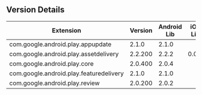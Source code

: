 ## Version Details

| Extension | Version | Android Lib | iOS Lib |
| --- | --- | --- | --- |
| com.google.android.play.appupdate | 2.1.0 | 2.1.0 |  |
| com.google.android.play.assetdelivery | 2.2.200 | 2.2.2 | 0.0.0 |
| com.google.android.play.core | 2.0.400 | 2.0.4 |  |
| com.google.android.play.featuredelivery | 2.1.0 | 2.1.0 |  |
| com.google.android.play.review | 2.0.200 | 2.0.2 |  |
